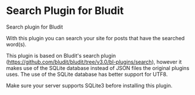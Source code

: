 # Search Plugin for Bludit
Search plugin for Bludit

With this plugin you can search your site for posts that have the searched word(s).<!--more-->

This plugin is based on Bludit's search plugin (https://github.com/bludit/bludit/tree/v3.0/bl-plugins/search), however it makes use of the SQLite database instead of JSON files the original plugins uses. The use of the SQLite database has better support for UTF8.

Make sure your server supports SQLite3 before installing this plugin.
